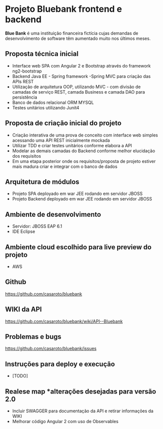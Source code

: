 # Projeto Bluebank frontend e backend 


**Blue Bank** é uma instituição financeira fictícia cujas demandas de desenvolvimento de software têm aumentado muito nos últimos meses. 

## Proposta técnica inicial
- Interface web SPA com Angular 2 e Bootstrap através do framework ng2-bootstrap 
- Backend Java EE - Spring framework -Spring MVC para criação das APIs REST
- Utilização de arquitetura OOP, utilizando MVC - com divisão de camadas de serviço REST, camada Business e camada DAO para persistência 
- Banco de dados relacional ORM MYSQL 
- Testes unitários utilizando Junit4

## Proposta de criação inicial do projeto
- Criação interativa de uma prova de conceito com interface web simples acessando uma API REST inicialmente mockada 
- Utilizar TDD e criar testes unitários conforme elabora a API
- Modelar as demais camadas do Backend conforme melhor elucidação dos requisitos
- Em uma etapa posterior onde os requisitos/proposta de projeto estiver mais madura criar e integrar com o banco de dados

## Arquitetura de módulos
- Projeto SPA deployado em war JEE rodando em servidor JBOSS
- Projeto Backend deployado em war JEE rodando em servidor JBOSS

## Ambiente de desenvolvimento
- Servidor: JBOSS EAP 6.1
- IDE Eclipse

## Ambiente cloud escolhido para live preview do projeto
- AWS

## Github
https://github.com/casaroto/bluebank

## WIKI da API
https://github.com/casaroto/bluebank/wiki/API--Bluebank

## Problemas e bugs
https://github.com/casaroto/bluebank/issues

## Instruções para deploy e execução
- [TODO]

## Realese map *alterações desejadas para versão 2.0
- Incluir SWAGGER para documentação da API e retirar informações da WIKI
- Melhorar código Angular 2 com uso de Observables 

